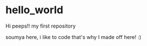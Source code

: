 # hello_world

Hi peeps!!
my first repository

soumya here, i like to code that's why I made off here! :)
